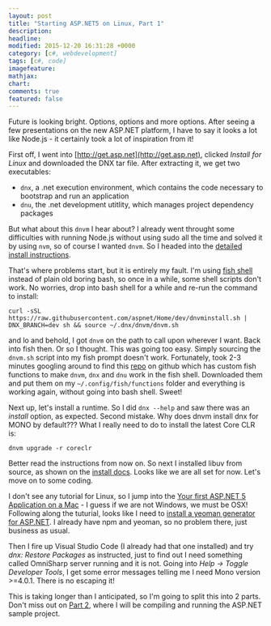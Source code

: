```yaml
---
layout: post
title: "Starting ASP.NET5 on Linux, Part 1"
description:
headline:
modified: 2015-12-20 16:31:28 +0000
category: [c#, webdevelopment]
tags: [c#, code]
imagefeature:
mathjax:
chart:
comments: true
featured: false
---
```


Future is looking bright. Options, options and more options. After seeing a few presentations on the new ASP.NET platform, I have to say it looks a lot like Node.js - it certainly took a lot of inspiration from it!

First off, I went into [http://get.asp.net](http://get.asp.net), clicked *Install for Linux* and downloaded the DNX tar file. After extracting it, we get two executables:

- ```dnx```, a .net execution environment, which contains the code necessary to bootstrap and run an application
- ```dnu```, the .net development utitlity, which manages project dependency packages

But what about this ```dnvm``` I hear about? I already went throught some difficulties with running Node.js without using sudo all the time and solved it by using ```nvm```, so of course I wanted ```dnvm```. So I headed into the [detailed install instructions](https://docs.asp.net/en/latest/getting-started/installing-on-linux.html#install-the-net-version-manager-dnvm).

That's where problems start, but it is entirely my fault. I'm using [fish shell](http://fishshell.com/) instead of plain old boring bash, so once in a while, some shell scripts don't work. No worries, drop into bash shell for a while and re-run the command to install:

```
curl -sSL https://raw.githubusercontent.com/aspnet/Home/dev/dnvminstall.sh | DNX_BRANCH=dev sh && source ~/.dnx/dnvm/dnvm.sh
```

and lo and behold, I got ```dnvm``` on the path to call upon wherever I want. Back into fish then. Or so I thought. This was going too easy. Simply sourcing the ```dnvm.sh``` script into my fish prompt doesn't work. Fortunately, took 2-3 minutes googling around to find this [repo](https://github.com/mgolisch/dnvm-fish) on github which has custom fish functions to make ```dnvm```, ```dnx``` and ```dnu``` work in the fish shell. Downloaded them and put them on my ```~/.config/fish/functions``` folder and everything is working again, without going into bash shell. Sweet!

Next up, let's install a runtime. So I did ```dnx --help``` and saw there was an *install* option, as expected. Second mistake. Why does dnvm install dnx for MONO by default??? What I really need to do to install the latest Core CLR is:

```
dnvm upgrade -r coreclr
```

Better read the instructions from now on. So next I installed libuv from source, as shown on the [install docs](https://docs.asp.net/en/latest/getting-started/installing-on-linux.html#install-libuv). Looks like we are all set for now. Let's move on to some coding.

I don't see any tutorial for Linux, so I jump into the [Your first ASP.NET 5 Application on a Mac](https://docs.asp.net/en/latest/tutorials/your-first-mac-aspnet.html) - I guess if we are not Windows, we must be OSX! Following along the tuturial, looks like I need to [install a yeoman generator for ASP.NET](https://docs.asp.net/en/latest/client-side/yeoman.html). I already have npm and yeoman, so no problem there, just business as usual.

Then I fire up Visual Studio Code (I already had that one installed) and try *dnx: Restore Packages* as instructed, just to find out I need something called OmniSharp server running and it is not. Going into *Help -> Toggle Developer Tools*, I get some error messages telling me I need Mono version >=4.0.1. There is no escaping it!

This is taking longer than I anticipated, so I'm going to split this into 2 parts. Don't miss out on [Part 2](starting-asp-net-5-part2), where I will be compiling and running the ASP.NET sample project.
